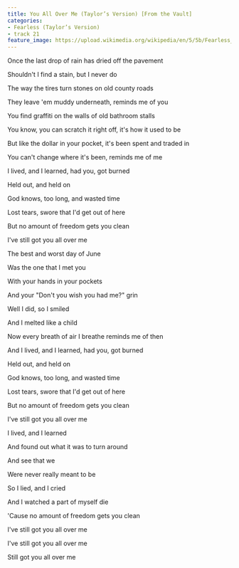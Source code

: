 ```yaml
---
title: You All Over Me (Taylor’s Version) [From the Vault]
categories:
- Fearless (Taylor’s Version)
- track 21
feature_image: https://upload.wikimedia.org/wikipedia/en/5/5b/Fearless_%28Taylor%27s_Version%29_%282021_album_cover%29_by_Taylor_Swift.png
--- 
```

Once the last drop of rain has dried off the pavement

Shouldn't I find a stain, but I never do

The way the tires turn stones on old county roads

They leave 'em muddy underneath, reminds me of you

You find graffiti on the walls of old bathroom stalls

You know, you can scratch it right off, it's how it used to be

But like the dollar in your pocket, it's been spent and traded in

You can't change where it's been, reminds me of me

I lived, and I learned, had you, got burned

Held out, and held on

God knows, too long, and wasted time

Lost tears, swore that I'd get out of here

But no amount of freedom gets you clean

I've still got you all over me

The best and worst day of June

Was the one that I met you

With your hands in your pockets

And your "Don't you wish you had me?" grin

Well I did, so I smiled

And I melted like a child

Now every breath of air I breathe reminds me of then

And I lived, and I learned, had you, got burned

Held out, and held on

God knows, too long, and wasted time

Lost tears, swore that I'd get out of here

But no amount of freedom gets you clean

I've still got you all over me

I lived, and I learned

And found out what it was to turn around

And see that we

Were never really meant to be

So I lied, and I cried

And I watched a part of myself die

'Cause no amount of freedom gets you clean

I've still got you all over me

I've still got you all over me

Still got you all over me